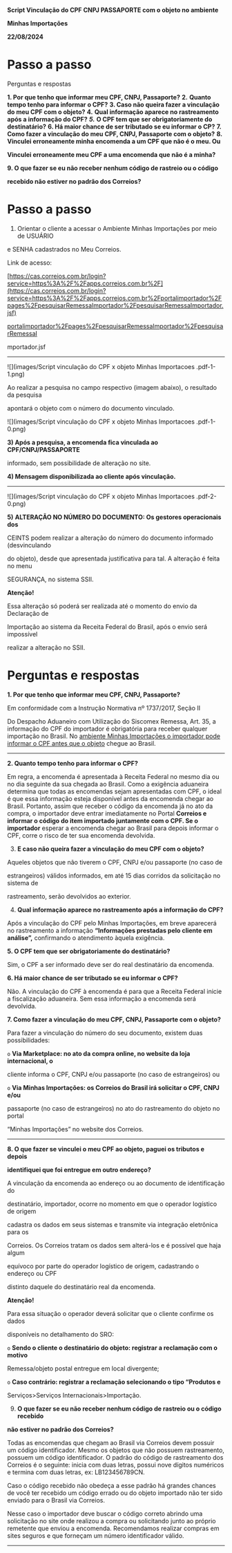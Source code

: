 **Script Vinculação do CPF CNPJ PASSAPORTE com o objeto no ambiente**

**Minhas Importações**

**22/08/2024**

# Passo a passo

 Perguntas e respostas

**1. Por que tenho que informar meu CPF, CNPJ, Passaporte?**
**2.** **Quanto tempo tenho para informar o CPF?**
**3. Caso não queira fazer a vinculação do meu CPF com o objeto?**
**4.** **Qual informação aparece no rastreamento após a informação do CPF?**
**_5._** **O CPF tem que ser obrigatoriamente do destinatário?**
**6. Há maior chance de ser tributado se eu informar o CP?**
**7. Como fazer a vinculação do meu CPF, CNPJ, Passaporte com o objeto?**
**8. Vinculei erroneamente minha encomenda a um CPF que não é o meu. Ou**

**Vinculei erroneamente meu CPF a uma encomenda que não é a minha?**

**9. O que fazer se eu não receber nenhum código de rastreio ou o código**

**recebido não estiver no padrão dos Correios?**


# Passo a passo

1) Orientar o cliente a acessar o Ambiente Minhas Importações por meio de USUÁRIO

e SENHA cadastrados no Meu Correios.

Link de acesso:

[https://cas.correios.com.br/login?service=https%3A%2F%2Fapps.correios.com.br%2F](https://cas.correios.com.br/login?service=https%3A%2F%2Fapps.correios.com.br%2Fportalimportador%2Fpages%2FpesquisarRemessaImportador%2FpesquisarRemessaImportador.jsf)

[portalimportador%2Fpages%2FpesquisarRemessaImportador%2FpesquisarRemessaI](https://cas.correios.com.br/login?service=https%3A%2F%2Fapps.correios.com.br%2Fportalimportador%2Fpages%2FpesquisarRemessaImportador%2FpesquisarRemessaImportador.jsf)

mportador.jsf


-----

![](images/Script vinculação do CPF x objeto Minhas Importacoes .pdf-1-1.png)

Ao realizar a pesquisa no campo respectivo (imagem abaixo), o resultado da pesquisa

apontará o objeto com o número do documento vinculado.

![](images/Script vinculação do CPF x objeto Minhas Importacoes .pdf-1-0.png)

**3) Após a pesquisa, a encomenda fica vinculada ao CPF/CNPJ/PASSAPORTE**

informado, sem possibilidade de alteração no site.

**4) Mensagem disponibilizada ao cliente após vinculação.**


-----

![](images/Script vinculação do CPF x objeto Minhas Importacoes .pdf-2-0.png)

**5)** **ALTERAÇÃO NO NÚMERO DO DOCUMENTO: Os gestores operacionais dos**

CEINTS podem realizar a alteração do número do documento informado (desvinculando

do objeto), desde que apresentada justificativa para tal. A alteração é feita no menu

SEGURANÇA, no sistema SSII.

**Atenção!**

Essa alteração só poderá ser realizada até o momento do envio da Declaração de

Importação ao sistema da Receita Federal do Brasil, após o envio será impossível

realizar a alteração no SSII.

# Perguntas e respostas

**1. Por que tenho que informar meu CPF, CNPJ, Passaporte?**

Em conformidade com a Instrução Normativa nº 1737/2017, Seção II

Do Despacho Aduaneiro com Utilização do Siscomex Remessa, Art. 35, a informação
do CPF do importador é obrigatória para receber qualquer importação no Brasil. No
[ambiente Minhas Importações o importador pode informar o CPF antes que o objeto](https://apps.correios.com.br/portalimportador/pages/pesquisarRemessaImportador/pesquisarRemessaImportador.jsf;jsessionid=d05LeJryumdEO913WtUTbevO)
chegue ao Brasil.


-----

**2. Quanto tempo tenho para informar o CPF?**

Em regra, a encomenda é apresentada à Receita Federal no mesmo dia ou no dia
seguinte da sua chegada ao Brasil. Como a exigência aduaneira determina que todas
as encomendas sejam apresentadas com CPF, o ideal é que essa informação esteja
disponível antes da encomenda chegar ao Brasil. Portanto, assim que receber o código
da encomenda já no ato da compra, o importador deve entrar imediatamente no Portal
**Correios e informar o código do item importado juntamente com o CPF. Se o importador**
esperar a encomenda chegar ao Brasil para depois informar o CPF, corre o risco de ter
sua encomenda devolvida.

3. **E caso não queira fazer a vinculação do meu CPF com o objeto?**

Aqueles objetos que não tiverem o CPF, CNPJ e/ou passaporte (no caso de

estrangeiros) válidos informados, em até 15 dias corridos da solicitação no sistema de

rastreamento, serão devolvidos ao exterior.

4. **Qual informação aparece no rastreamento após a informação do CPF?**

Após a vinculação do CPF pelo Minhas Importações, em breve aparecerá no
rastreamento a informação **“Informações prestadas pelo cliente em análise”,**
confirmando o atendimento àquela exigência.

**5. O CPF tem que ser obrigatoriamente do destinatário?**

Sim, o CPF a ser informado deve ser do real destinatário da encomenda.

**6. Há maior chance de ser tributado se eu informar o CPF?**

Não. A vinculação do CPF à encomenda é para que a Receita Federal inicie a
fiscalização aduaneira. Sem essa informação a encomenda será devolvida.

**7. Como fazer a vinculação do meu CPF, CNPJ, Passaporte com o objeto?**

Para fazer a vinculação do número do seu documento, existem duas possibilidades:

`o` **Via Marketplace: no ato da compra online, no website da loja internacional, o**

cliente informa o CPF, CNPJ e/ou passaporte (no caso de estrangeiros) ou

`o` **Via Minhas Importações: os Correios do Brasil irá solicitar o CPF, CNPJ e/ou**

passaporte (no caso de estrangeiros) no ato do rastreamento do objeto no portal

“Minhas Importações” no website dos Correios.


-----

**8. O que fazer se vinculei o meu CPF ao objeto, paguei os tributos e depois**

**identifiquei que foi entregue em outro endereço?**

A vinculação da encomenda ao endereço ou ao documento de identificação do

destinatário, importador, ocorre no momento em que o operador logístico de origem

cadastra os dados em seus sistemas e transmite via integração eletrônica para os

Correios. Os Correios tratam os dados sem alterá-los e é possível que haja algum

equívoco por parte do operador logístico de origem, cadastrando o endereço ou CPF

distinto daquele do destinatário real da encomenda.

**Atenção!**

Para essa situação o operador deverá solicitar que o cliente confirme os dados

disponíveis no detalhamento do SRO:

`o` **Sendo o cliente o destinatário do objeto: registrar a reclamação com o motivo**

Remessa/objeto postal entregue em local divergente;

`o` **Caso contrário: registrar a reclamação selecionando o tipo “Produtos e**

Serviços>Serviços Internacionais>Importação.

9. **O que fazer se eu não receber nenhum código de rastreio ou o código recebido**

**não estiver no padrão dos Correios?**

Todas as encomendas que chegam ao Brasil via Correios devem possuir um código
identificador. Mesmo os objetos que não possuem rastreamento, possuem um código
identificador. O padrão do código de rastreamento dos Correios é o seguinte: inicia com
duas letras, possui nove dígitos numéricos e termina com duas letras, ex:
LB123456789CN.

Caso o código recebido não obedeça a esse padrão há grandes chances de você ter
recebido um código errado ou do objeto importado não ter sido enviado para o Brasil via
Correios.

Nesse caso o importador deve buscar o código correto abrindo uma solicitação no site
onde realizou a compra ou solicitando junto ao próprio remetente que enviou a
encomenda. Recomendamos realizar compras em sites seguros e que forneçam um
número identificador válido.


-----

